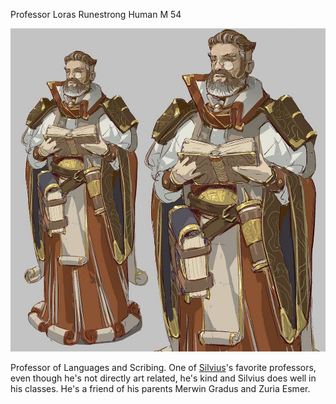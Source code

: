 Professor Loras Runestrong 
Human M 54 

![/Images/Loras%20Runestrong.jpg](/Images/Loras%20Runestrong.jpg)

Professor of Languages and Scribing. One of [Silvius](/Party/Silvius.md)'s favorite professors, even though he's not directly art related, he's kind and Silvius does well in his classes. He's a friend of his parents Merwin Gradus and Zuria Esmer.

